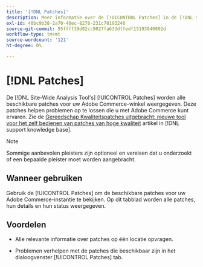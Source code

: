 ```yaml
---
title: '[!DNL Patches]'
description: Meer informatie over de [!UICONTROL Patches] in de [!DNL Site-Wide Analysis Tool], wanneer en de voordelen ervan.
exl-id: 40bc9b38-2a70-40ec-8278-231c78193248
source-git-commit: 95ffff39d82cc9027fa633dffedf15193040802d
workflow-type: tm+mt
source-wordcount: '121'
ht-degree: 0%

---
```


# [!DNL Patches]

De [!DNL Site-Wide Analysis Tool's] [!UICONTROL Patches] worden alle beschikbare patches voor uw Adobe Commerce-winkel weergegeven. Deze patches helpen problemen op te lossen die u met Adobe Commerce kunt ervaren. Zie de [Gereedschap Kwaliteitspatches uitgebracht: nieuwe tool voor het zelf bedienen van patches van hoge kwaliteit](https://support.magento.com/hc/en-us/articles/360047139492) artikel in [!DNL support knowledge base].

>[!NOTE]
>
>Sommige aanbevolen pleisters zijn optioneel en vereisen dat u onderzoekt of een bepaalde pleister moet worden aangebracht.

## Wanneer gebruiken

Gebruik de [!UICONTROL Patches] om de beschikbare patches voor uw Adobe Commerce-instantie te bekijken. Op dit tabblad worden alle patches, hun details en hun status weergegeven.

## Voordelen

* Alle relevante informatie over patches op één locatie opvragen.

* Problemen verhelpen met de patches die beschikbaar zijn in het dialoogvenster [!UICONTROL Patches] tab.
